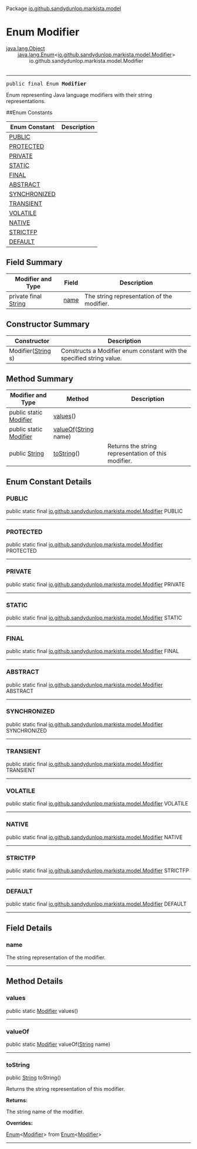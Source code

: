 Package [io.github.sandydunlop.markista.model](index.md)

# Enum Modifier
[java.lang.Object](https://docs.oracle.com/en/java/javase/24/docs/api/java.base/java/lang/Object.html)<br/>
        [java.lang.Enum](https://docs.oracle.com/en/java/javase/24/docs/api/java.base/java/lang/Enum.html)&lt;[io.github.sandydunlop.markista.model.Modifier](Modifier.md)&gt;<br/>
                io.github.sandydunlop.markista.model.Modifier<br/>
<br/>

----

<span style="font-family: monospace;">public final Enum __Modifier__</span>

Enum representing Java language modifiers with their string 
representations.


##Enum Constants

| Enum Constant                 | Description |
|-------------------------------|-------------|
| [PUBLIC](#public)             |             |
| [PROTECTED](#protected)       |             |
| [PRIVATE](#private)           |             |
| [STATIC](#static)             |             |
| [FINAL](#final)               |             |
| [ABSTRACT](#abstract)         |             |
| [SYNCHRONIZED](#synchronized) |             |
| [TRANSIENT](#transient)       |             |
| [VOLATILE](#volatile)         |             |
| [NATIVE](#native)             |             |
| [STRICTFP](#strictfp)         |             |
| [DEFAULT](#default)           |             |

## Field Summary

| Modifier and Type                                                                                          | Field         | Description                                |
|------------------------------------------------------------------------------------------------------------|---------------|--------------------------------------------|
| private final [String](https://docs.oracle.com/en/java/javase/24/docs/api/java.base/java/lang/String.html) | [name](#name) | The string representation of the modifier. |

## Constructor Summary

| Constructor                                                                                              | Description                                                          |
|----------------------------------------------------------------------------------------------------------|----------------------------------------------------------------------|
| Modifier([String](https://docs.oracle.com/en/java/javase/24/docs/api/java.base/java/lang/String.html) s) | Constructs a Modifier enum constant with the specified string value. |

## Method Summary

| Modifier and Type                                                                                   | Method                                                                                                                 | Description                                         |
|-----------------------------------------------------------------------------------------------------|------------------------------------------------------------------------------------------------------------------------|-----------------------------------------------------|
| public static [Modifier](Modifier.md)                                                               | [values](#values)()                                                                                                    |                                                     |
| public static [Modifier](Modifier.md)                                                               | [valueOf](#valueof)([String](https://docs.oracle.com/en/java/javase/24/docs/api/java.base/java/lang/String.html) name) |                                                     |
| public [String](https://docs.oracle.com/en/java/javase/24/docs/api/java.base/java/lang/String.html) | [toString](#tostring)()                                                                                                | Returns the string representation of this modifier. |

## Enum Constant Details

### PUBLIC

public static final [io.github.sandydunlop.markista.model.Modifier](Modifier.md) PUBLIC




---

### PROTECTED

public static final [io.github.sandydunlop.markista.model.Modifier](Modifier.md) PROTECTED




---

### PRIVATE

public static final [io.github.sandydunlop.markista.model.Modifier](Modifier.md) PRIVATE




---

### STATIC

public static final [io.github.sandydunlop.markista.model.Modifier](Modifier.md) STATIC




---

### FINAL

public static final [io.github.sandydunlop.markista.model.Modifier](Modifier.md) FINAL




---

### ABSTRACT

public static final [io.github.sandydunlop.markista.model.Modifier](Modifier.md) ABSTRACT




---

### SYNCHRONIZED

public static final [io.github.sandydunlop.markista.model.Modifier](Modifier.md) SYNCHRONIZED




---

### TRANSIENT

public static final [io.github.sandydunlop.markista.model.Modifier](Modifier.md) TRANSIENT




---

### VOLATILE

public static final [io.github.sandydunlop.markista.model.Modifier](Modifier.md) VOLATILE




---

### NATIVE

public static final [io.github.sandydunlop.markista.model.Modifier](Modifier.md) NATIVE




---

### STRICTFP

public static final [io.github.sandydunlop.markista.model.Modifier](Modifier.md) STRICTFP




---

### DEFAULT

public static final [io.github.sandydunlop.markista.model.Modifier](Modifier.md) DEFAULT




---


## Field Details

### name

The string representation of the modifier.


---


## Method Details

### values

public static [Modifier](Modifier.md) values()




---

### valueOf

public static [Modifier](Modifier.md) valueOf([String](https://docs.oracle.com/en/java/javase/24/docs/api/java.base/java/lang/String.html) name)




---

### toString

public [String](https://docs.oracle.com/en/java/javase/24/docs/api/java.base/java/lang/String.html) toString()

Returns the string representation of this modifier.

**Returns:**

The string name of the modifier.

**Overrides:**

[Enum](https://docs.oracle.com/en/java/javase/24/docs/api/java.base/java/lang/Enum.html)&lt;[Modifier](Modifier.md)&gt; from [Enum](https://docs.oracle.com/en/java/javase/24/docs/api/java.base/java/lang/Enum.html)&lt;[Modifier](Modifier.md)&gt;


---

